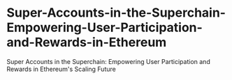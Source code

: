 # Super-Accounts-in-the-Superchain-Empowering-User-Participation-and-Rewards-in-Ethereum
Super Accounts in the Superchain: Empowering User Participation and Rewards in Ethereum's Scaling Future
